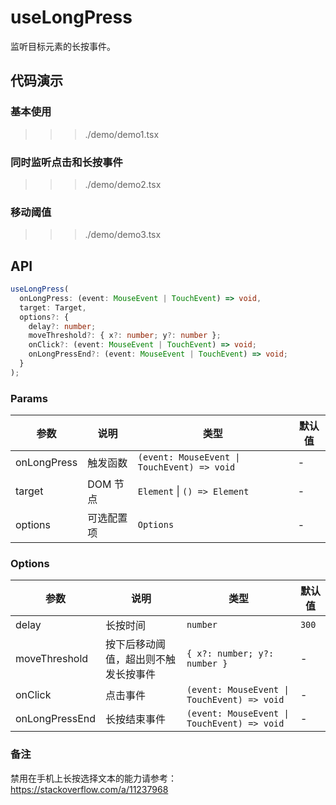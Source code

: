 # useLongPress

监听目标元素的长按事件。

## 代码演示

### 基本使用

>>> ./demo/demo1.tsx

### 同时监听点击和长按事件

>>> ./demo/demo2.tsx

### 移动阈值

>>> ./demo/demo3.tsx

## API

```typescript
useLongPress(
  onLongPress: (event: MouseEvent | TouchEvent) => void,
  target: Target,
  options?: {
    delay?: number;
    moveThreshold?: { x?: number; y?: number };
    onClick?: (event: MouseEvent | TouchEvent) => void;
    onLongPressEnd?: (event: MouseEvent | TouchEvent) => void;
  }
);
```

### Params

| 参数        | 说明       | 类型                                        | 默认值 |
| ----------- | ---------- | ------------------------------------------- | ------ |
| onLongPress | 触发函数   | `(event: MouseEvent \| TouchEvent) => void` | -      |
| target      | DOM 节点   | `Element` \| `() => Element`                | -      |
| options     | 可选配置项 | `Options`                                   | -      |

### Options

| 参数           | 说明                                 | 类型                                        | 默认值 |
| -------------- | ------------------------------------ | ------------------------------------------- | ------ |
| delay          | 长按时间                             | `number`                                    | `300`  |
| moveThreshold  | 按下后移动阈值，超出则不触发长按事件 | `{ x?: number; y?: number }`                | -      |
| onClick        | 点击事件                             | `(event: MouseEvent \| TouchEvent) => void` | -      |
| onLongPressEnd | 长按结束事件                         | `(event: MouseEvent \| TouchEvent) => void` | -      |

### 备注

禁用在手机上长按选择文本的能力请参考：https://stackoverflow.com/a/11237968
